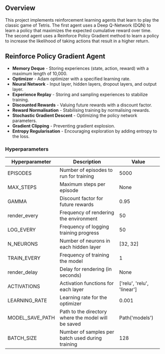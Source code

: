 ## Overview
This project implements reinforcement learning agents that learn to play the classic game of Tetris. 
The first agent uses a Deep Q-Network (DQN) to learn a policy that maximizes the expected cumulative reward over time.
The second agent uses a Reinforce Policy Gradient method to learn a policy to increase the likelihood of taking actions that result in a higher return.

## Reinforce Policy Gradient Agent
* **Memory Deque** - Storing experiences (state, action, reward) with a maximum length of 10,000.
* **Optimizer** - Adam optimizer with a specified learning rate.
* **Neural Network** - Input layer, hidden layers, dropout layers, and output layer.
* **Experience Replay** - Storing and sampling experiences to stabilize training.
* **Discounted Rewards** - Valuing future rewards with a discount factor.
* **Reward Normalisation** - Stabilising training by normalising rewards.
* **Stochastic Gradient Descent** - Optimizing the policy network parameters.
* **Gradient Clipping** - Preventing gradient explosion.
* **Entropy Regularisation** - Encouraging exploration by adding entropy to the loss. 

### Hyperparameters

| Hyperparameter  | Description                                       | Value                 |
|-----------------|---------------------------------------------------|-----------------------|
| EPISODES        | Number of episodes to run for training            | 5000                  |
| MAX_STEPS       | Maximum steps per episode                         | None                  |
| GAMMA           | Discount factor for future rewards                | 0.95                  |
| render_every    | Frequency of rendering the environment            | 50                    |
| LOG_EVERY       | Frequency of logging training progress            | 50                    |
| N_NEURONS       | Number of neurons in each hidden layer            | [32, 32]              |
| TRAIN_EVERY     | Frequency of training the model                   | 1                     |
| render_delay    | Delay for rendering (in seconds)                  | None                  |
| ACTIVATIONS     | Activation functions for each layer               | ['relu', 'relu', 'linear'] |
| LEARNING_RATE   | Learning rate for the optimizer                   | 0.001                 |
| MODEL_SAVE_PATH | Path to the directory where the model will be saved| Path('models')        |
| BATCH_SIZE      | Number of samples per batch used during training  | 128                   |
